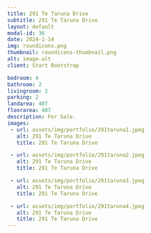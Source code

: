 ```yaml
---
title: 291 Te Taruna Drive
subtitle: 291 Te Taruna Drive
layout: default
modal-id: 36
date: 2024-1-14
img: roundicons.png
thumbnail: roundicons-thumbnail.png
alt: image-alt
client: Start Bootstrap

bedroom: 4
bathroom: 2
livingroom: 2
parking: 2
landarea: 407
floorarea: 407
description: For Sale.
images:
 - url: assets/img/portfolio/291taruna1.jpeg
   alt: 291 Te Taruna Drive
   title: 291 Te Taruna Drive

 - url: assets/img/portfolio/291taruna2.jpeg
   alt: 291 Te Taruna Drive
   title: 291 Te Taruna Drive

 - url: assets/img/portfolio/291taruna3.jpeg
   alt: 291 Te Taruna Drive
   title: 291 Te Taruna Drive

 - url: assets/img/portfolio/291taruna4.jpeg
   alt: 291 Te Taruna Drive
   title: 291 Te Taruna Drive
---
```

